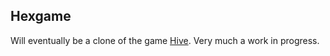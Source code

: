 ## Hexgame

Will eventually be a clone of the game [Hive](https://gen42.com/games/hive). Very much a work in progress.